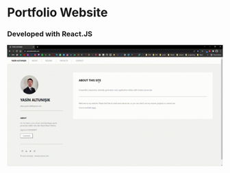 # Portfolio Website
### Developed with React.JS

![Alt Text](https://github.com/yasin-altunisik/portfolio/blob/master/portfolio%20website.gif)
